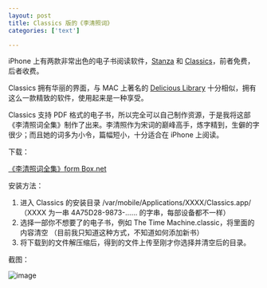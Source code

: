```yaml
---
layout: post
title: Classics 版的《李清照词》
categories: ['text']

---
```


iPhone 上有两款非常出色的电子书阅读软件，[Stanza](http://www.lexcycle.com/) 和 [Classics](http://www.classicsapp.com/)，前者免费，后者收费。

Classics 拥有华丽的界面，与 MAC 上著名的 [Delicious Library](http://www.delicious-monster.com/) 十分相似，拥有这么一款精致的软件，使用起来是一种享受。

Classics 支持 PDF 格式的电子书，所以完全可以自己制作资源，于是我将这部《李清照词全集》制作了出来。李清照作为宋词的巅峰高手，炼字精到，生僻的字很少；而且她的词多为小令，篇幅短小，十分适合在 iPhone 上阅读。

下载：

[《李清照词全集》form Box.net](http://www.box.net/shared/static/jjfbnjm986.zip)

安装方法：

1. 进入 Classics 的安装目录 /var/mobile/Applications/XXXX/Classics.app/ （XXXX 为一串 4A75D28-9873-…… 的字串，每部设备都不一样）
2. 选择一部你不想要了的电子书，例如 The Time Machine.classic，将里面的内容清空 （目前我只知道这种方式，不知道如何添加新书）
3. 将下载到的文件解压缩后，得到的文件上传至刚才你选择并清空后的目录。

截图：

![image](http://fangming.li/wimgs/blog/liqingzhao-screen.png)